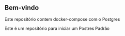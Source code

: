 ## Bem-vindo

Este repositório contem docker-compose com o Postgres

Este é um repositório para iniciar um Postres Padrão
